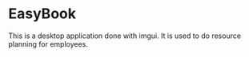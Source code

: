 # EasyBook

This is a desktop application done with imgui.
It is used to do resource planning for employees.
